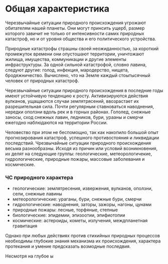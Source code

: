 # Общая характеристика

Черезвычайные ситуации природного происхождения угрожают обитателям нашей планеты. Они могут принсить ущерб, размер которого завичит не только от интенсивности самих природных катастроф, но и от уровня общества и его политического устройства.

Природные катастрофы страшны своей неожиданностью, за короткий промежуток времени они опустошают территории, уничтожают жилища, имущества, коммуникации и другие элементы инфраструктуры. За одной сильной катастрофой, словно лавина, следуют другие: голод, инфекция, мародерство, нищета, бродяжничество. Вычислено, что на Земле каждый стоытысячный человек от природных катастроф.

Черезвычайные ситуации природного происхождения в последние годы имеют устойчивую тенденцию к росту. Активизируются действия вулканов, ущащаются случаи землятрясений, ввозрастает их разрешительная сила. Почти регулярным ставноваться наводнения, нередки оползни вдоль рек и в горных районах. Гололед, снежные заносы, сход снежных лавин, ледников, бури, урааны и смерчи ежегодно наблюдаются на территории России.

Человество при этом не беспомощно, так как накопило большой опыт прогнозирования катастроф, успешного противостояния и ликвидации последствий. Чрезвычайные ситуации природного происхождения весьма разнообразны. Исходя из причин или условий возникновения, их делят на следующие группы: геологические, метеорологичекие, гидрологические, природные пожары, массовые заболевания и космические.

### ЧС природного характера
- геологические: землятресения, извержения, вулканов, оползни, сели, снежные лавины
- метеорологические: ураганы, бури, снежные бури, смерчи
- гидрологические: наводнения, заторы, зажоры, нагоны, цунами
- природные пожары: лесные, торфяные, степные
- биологические: эпидемии, эпизоотии, эпифиотопии
- космические: астероиды, кометы, излучения, междпланетная гравитация

Однако при любых действиях против стихийных природных процессов необходимы глубокие знания механизма их происхождения, характера протекания и умение предсказать возмодные последвия.

Несмотря на глубое ы
